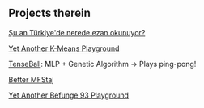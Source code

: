 ## Projects therein

<a href="https://mustafaaydn.github.io/suanneredeezanokunuyor" target="_blank">Şu an Türkiye'de nerede ezan okunuyor?</a>

<a href="https://mustafaaydn.github.io/k-means" target="_blank">Yet Another K-Means Playground</a>

<a href="https://mustafaaydn.github.io/tenseball" target="_blank">TenseBall</a>: MLP + Genetic Algorithm -> Plays ping-pong!

<a href="https://mustafaaydn.github.io/better-mfstaj" target="_blank">Better MFStaj</a>

<a href="https://mustafaaydn.github.io/befunge93" target="_blank">Yet Another Befunge 93 Playground</a>
